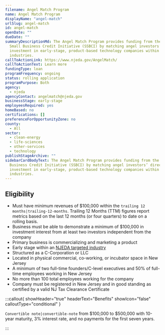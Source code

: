 ```yaml
---
filename: Angel Match Program
name: Angel Match Program
displayName: "angel-match"
urlSlug: angel-match
id: angel-match
openDate: ""
dueDate: ""
summaryDescriptionMd: The Angel Match Program provides funding from the State
  Small Business Credit Initiative (SSBCI) by matching angel investors’ direct
  investment in early-stage, product-based technology companies within targeted
  industries.
callToActionLink: https://www.njeda.gov/AngelMatch/
callToActionText: Learn more
fundingType: loan
programFrequency: ongoing
status: rolling application
programPurpose: Both
agency:
  - njeda
agencyContact: angelmatch@njeda.gov
businessStage: early-stage
employeesRequired: yes
homeBased: no
certifications: []
preferenceForOpportunityZone: no
county:
  - All
sector:
  - clean-energy
  - life-sciences
  - other-services
  - technology
publishStageArchive: ""
sidebarCardBodyText: The Angel Match Program provides funding from the State Small
  Business Credit Initiative (SSBCI) by matching angel investors’ direct
  investment in early-stage, product-based technology companies within targeted
  industries.
---
```


## Eligibility

- Must have minimum revenues of $100,000 within the `trailing 12 months|trailing-12-months`. Trailing 12 Months (TTM) figures report metrics based on the last 12 months (or four quarters) to date on a rolling basis.
- Business must be able to demonstrate a minimum of $100,000 in investment interest from at least two investors independent from the company
- Primary business is commercializing and marketing a product
- Early stage within an [NJEDA targeted industry](https://www.njeda.gov/wp-content/uploads/2022/11/Appendix-C-Targeted-Industries-Definitions-12.6.22_v2.pdf)
- Structured as a C-Corporation or LLC
- Located in physical commercial, co-working, or incubator space in New Jersey
- A minimum of two full-time founders/C-level executives and 50% of full-time employees working in New Jersey
- No more than 100 total employees working for the company
- Company must be registered in New Jersey and in good standing as certified by a valid NJ Tax Clearance Certificate

:::callout{ showHeader="true" headerText="Benefits" showIcon="false" calloutType="conditional" }

`Convertible note|convertible-note` from $100,000 to $500,000 with 10-year maturity, 3% interest rate, and no payments for the first seven years.

:::
